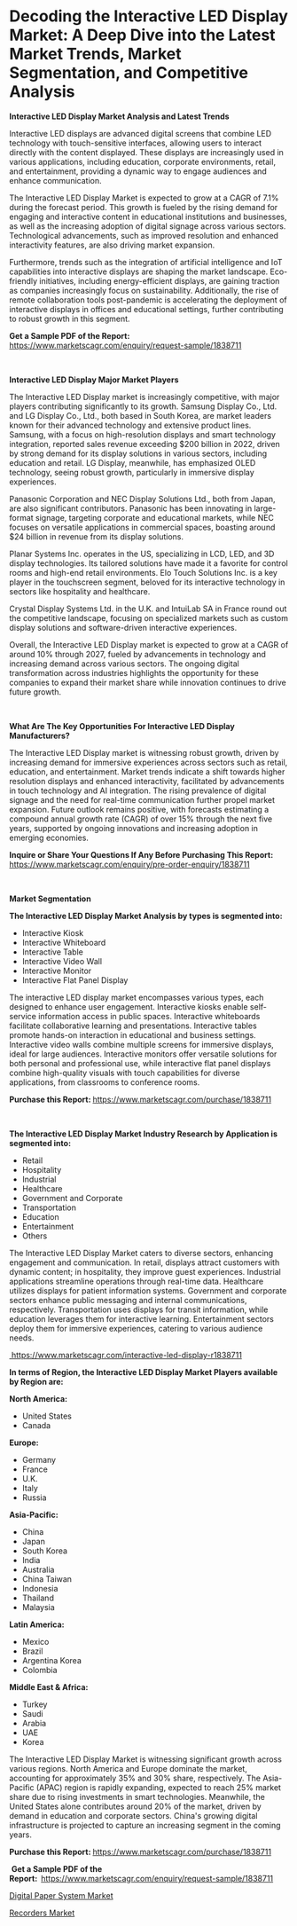 <p><h1>Decoding the Interactive LED Display Market: A Deep Dive into the Latest Market Trends, Market Segmentation, and Competitive Analysis</h1></p><p><strong>Interactive LED Display Market Analysis and Latest Trends</strong></p>
<p><p>Interactive LED displays are advanced digital screens that combine LED technology with touch-sensitive interfaces, allowing users to interact directly with the content displayed. These displays are increasingly used in various applications, including education, corporate environments, retail, and entertainment, providing a dynamic way to engage audiences and enhance communication.</p><p>The Interactive LED Display Market is expected to grow at a CAGR of 7.1% during the forecast period. This growth is fueled by the rising demand for engaging and interactive content in educational institutions and businesses, as well as the increasing adoption of digital signage across various sectors. Technological advancements, such as improved resolution and enhanced interactivity features, are also driving market expansion.</p><p>Furthermore, trends such as the integration of artificial intelligence and IoT capabilities into interactive displays are shaping the market landscape. Eco-friendly initiatives, including energy-efficient displays, are gaining traction as companies increasingly focus on sustainability. Additionally, the rise of remote collaboration tools post-pandemic is accelerating the deployment of interactive displays in offices and educational settings, further contributing to robust growth in this segment.</p></p>
<p><strong>Get a Sample PDF of the Report:&nbsp;</strong> <a href="https://www.marketscagr.com/enquiry/request-sample/1838711?utm_campaign=2039&utm_medium=2&utm_source=Github&utm_content=ia&utm_term=06042025&utm_id=interactive-led-display">https://www.marketscagr.com/enquiry/request-sample/1838711</a></p>
<p>&nbsp;</p>
<p><strong>Interactive LED Display Major Market Players</strong></p>
<p><p>The Interactive LED Display market is increasingly competitive, with major players contributing significantly to its growth. Samsung Display Co., Ltd. and LG Display Co., Ltd., both based in South Korea, are market leaders known for their advanced technology and extensive product lines. Samsung, with a focus on high-resolution displays and smart technology integration, reported sales revenue exceeding $200 billion in 2022, driven by strong demand for its display solutions in various sectors, including education and retail. LG Display, meanwhile, has emphasized OLED technology, seeing robust growth, particularly in immersive display experiences.</p><p>Panasonic Corporation and NEC Display Solutions Ltd., both from Japan, are also significant contributors. Panasonic has been innovating in large-format signage, targeting corporate and educational markets, while NEC focuses on versatile applications in commercial spaces, boasting around $24 billion in revenue from its display solutions.</p><p>Planar Systems Inc. operates in the US, specializing in LCD, LED, and 3D display technologies. Its tailored solutions have made it a favorite for control rooms and high-end retail environments. Elo Touch Solutions Inc. is a key player in the touchscreen segment, beloved for its interactive technology in sectors like hospitality and healthcare.</p><p>Crystal Display Systems Ltd. in the U.K. and IntuiLab SA in France round out the competitive landscape, focusing on specialized markets such as custom display solutions and software-driven interactive experiences.</p><p>Overall, the Interactive LED Display market is expected to grow at a CAGR of around 10% through 2027, fueled by advancements in technology and increasing demand across various sectors. The ongoing digital transformation across industries highlights the opportunity for these companies to expand their market share while innovation continues to drive future growth.</p></p>
<p>&nbsp;</p>
<p><strong>What Are The Key Opportunities For Interactive LED Display Manufacturers?</strong></p>
<p><p>The Interactive LED Display market is witnessing robust growth, driven by increasing demand for immersive experiences across sectors such as retail, education, and entertainment. Market trends indicate a shift towards higher resolution displays and enhanced interactivity, facilitated by advancements in touch technology and AI integration. The rising prevalence of digital signage and the need for real-time communication further propel market expansion. Future outlook remains positive, with forecasts estimating a compound annual growth rate (CAGR) of over 15% through the next five years, supported by ongoing innovations and increasing adoption in emerging economies.</p></p>
<p><strong>Inquire or Share Your Questions If Any Before Purchasing This Report:</strong> <a href="https://www.marketscagr.com/enquiry/pre-order-enquiry/1838711?utm_campaign=2039&utm_medium=2&utm_source=Github&utm_content=ia&utm_term=06042025&utm_id=interactive-led-display">https://www.marketscagr.com/enquiry/pre-order-enquiry/1838711</a></p>
<p>&nbsp;</p>
<p><strong>Market Segmentation</strong></p>
<p><strong>The Interactive LED Display Market Analysis by types is segmented into:</strong></p>
<p><ul><li>Interactive Kiosk</li><li>Interactive Whiteboard</li><li>Interactive Table</li><li>Interactive Video Wall</li><li>Interactive Monitor</li><li>Interactive Flat Panel Display</li></ul></p>
<p><p>The interactive LED display market encompasses various types, each designed to enhance user engagement. Interactive kiosks enable self-service information access in public spaces. Interactive whiteboards facilitate collaborative learning and presentations. Interactive tables promote hands-on interaction in educational and business settings. Interactive video walls combine multiple screens for immersive displays, ideal for large audiences. Interactive monitors offer versatile solutions for both personal and professional use, while interactive flat panel displays combine high-quality visuals with touch capabilities for diverse applications, from classrooms to conference rooms.</p></p>
<p><strong>Purchase this Report:&nbsp;</strong><a href="https://www.marketscagr.com/purchase/1838711?utm_campaign=2039&utm_medium=2&utm_source=Github&utm_content=ia&utm_term=06042025&utm_id=interactive-led-display">https://www.marketscagr.com/purchase/1838711</a></p>
<p>&nbsp;</p>
<p><strong>The Interactive LED Display Market Industry Research by Application is segmented into:</strong></p>
<p><ul><li>Retail</li><li>Hospitality</li><li>Industrial</li><li>Healthcare</li><li>Government and Corporate</li><li>Transportation</li><li>Education</li><li>Entertainment</li><li>Others</li></ul></p>
<p><p>The Interactive LED Display Market caters to diverse sectors, enhancing engagement and communication. In retail, displays attract customers with dynamic content; in hospitality, they improve guest experiences. Industrial applications streamline operations through real-time data. Healthcare utilizes displays for patient information systems. Government and corporate sectors enhance public messaging and internal communications, respectively. Transportation uses displays for transit information, while education leverages them for interactive learning. Entertainment sectors deploy them for immersive experiences, catering to various audience needs.</p></p>
<p><a href="https://www.marketscagr.com/interactive-led-display-r1838711?utm_campaign=2039&utm_medium=2&utm_source=Github&utm_content=ia&utm_term=06042025&utm_id=interactive-led-display">&nbsp;https://www.marketscagr.com/interactive-led-display-r1838711</a></p>
<p><strong>In terms of Region, the Interactive LED Display Market Players available by Region are:</strong></p>
<p>
    <p> <strong> North America: </strong>
        <ul>
            <li>United States</li>
            <li>Canada</li>
        </ul>
        </p> 
    <p> <strong> Europe: </strong>
        <ul>
            <li>Germany</li>
            <li>France</li>
            <li>U.K.</li>
            <li>Italy</li>
            <li>Russia</li>
        </ul>
        </p> 
    <p> <strong> Asia-Pacific: </strong>
        <ul>
            <li>China</li>
            <li>Japan</li>
            <li>South Korea</li>
            <li>India</li>
            <li>Australia</li>
            <li>China Taiwan</li>
            <li>Indonesia</li>
            <li>Thailand</li>
            <li>Malaysia</li>
        </ul>
        </p> 
    <p> <strong> Latin America: </strong>
        <ul>
            <li>Mexico</li>
            <li>Brazil</li>
            <li>Argentina Korea</li>
            <li>Colombia</li>
        </ul>
        </p> 
    <p> <strong> Middle East & Africa: </strong>
        <ul>
            <li>Turkey</li>
            <li>Saudi</li>
            <li>Arabia</li>
            <li>UAE</li>
            <li>Korea</li>
        </ul>
    </p>
    </p>
<p><p>The Interactive LED Display Market is witnessing significant growth across various regions. North America and Europe dominate the market, accounting for approximately 35% and 30% share, respectively. The Asia-Pacific (APAC) region is rapidly expanding, expected to reach 25% market share due to rising investments in smart technologies. Meanwhile, the United States alone contributes around 20% of the market, driven by demand in education and corporate sectors. China's growing digital infrastructure is projected to capture an increasing segment in the coming years.</p></p>
<p><strong>Purchase this Report: </strong><a href="https://www.marketscagr.com/purchase/1838711?utm_campaign=2039&utm_medium=2&utm_source=Github&utm_content=ia&utm_term=06042025&utm_id=interactive-led-display">https://www.marketscagr.com/purchase/1838711</a></p>
<p>&nbsp;<strong>Get a Sample PDF of the Report:&nbsp;&nbsp;</strong><a href="https://www.marketscagr.com/enquiry/request-sample/1838711?utm_campaign=2039&utm_medium=2&utm_source=Github&utm_content=ia&utm_term=06042025&utm_id=interactive-led-display">https://www.marketscagr.com/enquiry/request-sample/1838711</a></p>
<p><strong></strong></p>
<p><p><a href="https://github.com/SamiaChowdhury801/Market-Research-Report-List-2/blob/main/digital-paper-system-market.md?utm_campaign=2039&utm_medium=2&utm_source=Github&utm_content=ia&utm_term=06042025&utm_id=interactive-led-display">Digital Paper System Market</a></p><p><a href="https://github.com/AKSHATREPORTPRIME/Market-Research-Report-List-7/blob/main/recorders-market.md?utm_campaign=2039&utm_medium=2&utm_source=Github&utm_content=ia&utm_term=06042025&utm_id=interactive-led-display">Recorders Market</a></p></p>